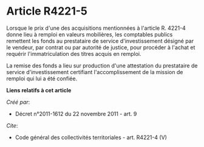 # Article R4221-5

Lorsque le prix d'une des acquisitions mentionnées à l'article R. 4221-4 donne lieu à remploi en valeurs mobilières, les
comptables publics remettent les fonds au prestataire de service d'investissement désigné par le vendeur, par contrat ou par
autorité de justice, pour procéder à l'achat et requérir l'immatriculation des titres acquis en remploi.

La remise des fonds a lieu sur production d'une attestation du prestataire de service d'investissement certifiant
l'accomplissement de la mission de remploi qui lui a été confiée.

**Liens relatifs à cet article**

_Créé par_:

  - Décret n°2011-1612 du 22 novembre 2011 - art. 9

_Cite_:

  - Code général des collectivités territoriales - art. R4221-4 (V)
